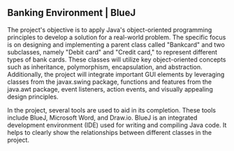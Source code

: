 ## Banking Environment | BlueJ
The project's objective is to apply Java's object-oriented programming principles to
develop a solution for a real-world problem. The specific focus is on designing and
implementing a parent class called "Bankcard" and two subclasses, namely "Debit card"
and "Credit card," to represent different types of bank cards. These classes will utilize
key object-oriented concepts such as inheritance, polymorphism, encapsulation, and
abstraction. Additionally, the project will integrate important GUI elements by leveraging
classes from the javax.swing package, functions and features from the java.awt
package, event listeners, action events, and visually appealing design principles.

In the project, several tools are used to aid in its completion. These tools include BlueJ,
Microsoft Word, and Draw.io. BlueJ is an integrated development environment (IDE)
used for writing and compiling Java code. It helps to clearly show the relationships
between different classes in the project. 
